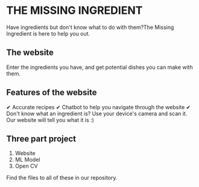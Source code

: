 # THE MISSING INGREDIENT 

Have ingredients but don't know what to do with them?The Missing Ingredient is here to help you out.

## The website
Enter the ingredients you have, and get potential dishes you can make with them.

## Features of the website 
  ✔ Accurate recipes 
  ✔ Chatbot to help you navigate through the website 
  ✔ Don't know what an ingredient is? Use your device's camera and scan it. Our website will tell you what it is :) 
  
## Three part project
1. Website 
2. ML Model 
3. Open CV

Find the files to all of these in our repository.
